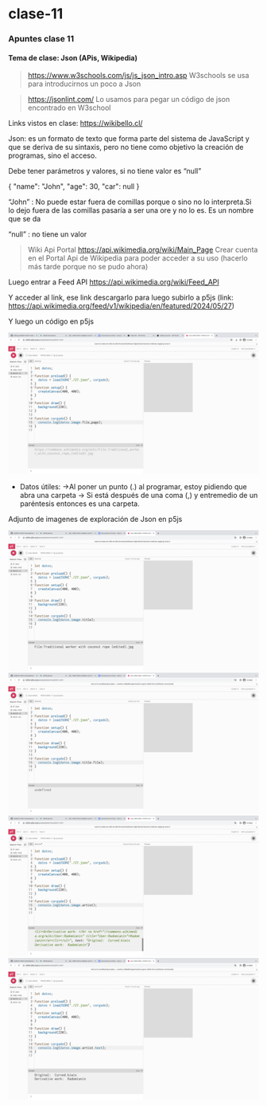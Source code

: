 # clase-11
### Apuntes clase 11
   #### Tema de clase: Json (APis, Wikipedia)

>  https://www.w3schools.com/js/js_json_intro.asp 
W3schools se usa para introducirnos un poco a Json

> https://jsonlint.com/ 
Lo usamos para pegar un código de json encontrado en W3school


Links vistos en clase: 
https://wikibello.cl/ 


Json: es un formato de texto que forma parte del sistema de JavaScript y que se deriva de su sintaxis, pero no tiene como objetivo la creación de programas, sino el acceso.

Debe tener parámetros y valores, si no tiene valor es “null”

{
    "name": "John",
    "age": 30,
    "car": null
}


“John” : No puede estar fuera de comillas porque o sino no lo interpreta.Si lo dejo fuera de las comillas pasaría a ser una ore y no lo es. Es un nombre que se da

“null” : no tiene un valor


> Wiki Api Portal
https://api.wikimedia.org/wiki/Main_Page 
Crear cuenta en el Portal Api de Wikipedia para poder acceder a su uso
(hacerlo más tarde porque no se pudo ahora)

Luego entrar a Feed API 
https://api.wikimedia.org/wiki/Feed_API 

Y acceder al link, ese link descargarlo para luego subirlo a p5js
(link: https://api.wikimedia.org/feed/v1/wikipedia/en/featured/2024/05/27) 

Y luego un código en p5js

![img ss1](./Img_1.png) 

- Datos útiles: 
->Al poner un punto (.) al programar, estoy pidiendo que abra una carpeta
-> Si está después de una coma (,) y entremedio de un paréntesis entonces es una carpeta. 

Adjunto de imagenes de exploración de Json en p5js

![img ss2](./Img_2.png) 
![img ss3](./Img_3.png) 
![img ss4](./Img_4.png) 
![img ss5](./Img_5.png)  

